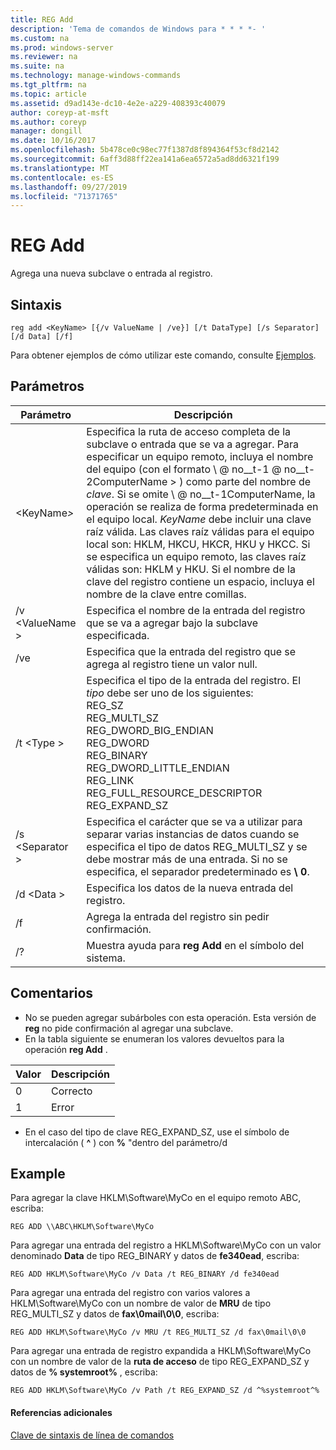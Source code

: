 ```yaml
---
title: REG Add
description: 'Tema de comandos de Windows para * * * *- '
ms.custom: na
ms.prod: windows-server
ms.reviewer: na
ms.suite: na
ms.technology: manage-windows-commands
ms.tgt_pltfrm: na
ms.topic: article
ms.assetid: d9ad143e-dc10-4e2e-a229-408393c40079
author: coreyp-at-msft
ms.author: coreyp
manager: dongill
ms.date: 10/16/2017
ms.openlocfilehash: 5b478ce0c98ec77f1387d8f894364f53cf8d2142
ms.sourcegitcommit: 6aff3d88ff22ea141a6ea6572a5ad8dd6321f199
ms.translationtype: MT
ms.contentlocale: es-ES
ms.lasthandoff: 09/27/2019
ms.locfileid: "71371765"
---
```

# <a name="reg-add"></a>REG Add


Agrega una nueva subclave o entrada al registro.

## <a name="syntax"></a>Sintaxis

```
reg add <KeyName> [{/v ValueName | /ve}] [/t DataType] [/s Separator] [/d Data] [/f]
```
Para obtener ejemplos de cómo utilizar este comando, consulte [Ejemplos](#BKMK_examples).

## <a name="parameters"></a>Parámetros

|      Parámetro      |                                                                                                                                                                                                                                                                   Descripción                                                                                                                                                                                                                                                                   |
|---------------------|-------------------------------------------------------------------------------------------------------------------------------------------------------------------------------------------------------------------------------------------------------------------------------------------------------------------------------------------------------------------------------------------------------------------------------------------------------------------------------------------------------------------------------------------------|
| \<KeyName<em>></em> | Especifica la ruta de acceso completa de la subclave o entrada que se va a agregar. Para especificar un equipo remoto, incluya el nombre del equipo (con el formato \\ @ no__t-1 @ no__t-2ComputerName > \) como parte del nombre de *clave*. Si se omite \\ @ no__t-1ComputerName, la operación se realiza de forma predeterminada en el equipo local. *KeyName* debe incluir una clave raíz válida. Las claves raíz válidas para el equipo local son: HKLM, HKCU, HKCR, HKU y HKCC. Si se especifica un equipo remoto, las claves raíz válidas son: HKLM y HKU. Si el nombre de la clave del registro contiene un espacio, incluya el nombre de la clave entre comillas. |
|   /v \<ValueName >   |                                                                                                                                                                                                                                Especifica el nombre de la entrada del registro que se va a agregar bajo la subclave especificada.                                                                                                                                                                                                                                 |
|         /ve         |                                                                                                                                                                                                                                Especifica que la entrada del registro que se agrega al registro tiene un valor null.                                                                                                                                                                                                                                |
|     /t \<Type >      |                                                                                                                                          Especifica el tipo de la entrada del registro. El *tipo* debe ser uno de los siguientes:</br>REG_SZ</br>REG_MULTI_SZ</br>REG_DWORD_BIG_ENDIAN</br>REG_DWORD</br>REG_BINARY</br>REG_DWORD_LITTLE_ENDIAN</br>REG_LINK</br>REG_FULL_RESOURCE_DESCRIPTOR</br>REG_EXPAND_SZ                                                                                                                                          |
|   /s \<Separator >   |                                                                                                                                                              Especifica el carácter que se va a utilizar para separar varias instancias de datos cuando se especifica el tipo de datos REG_MULTI_SZ y se debe mostrar más de una entrada. Si no se especifica, el separador predeterminado es **\ 0**.                                                                                                                                                              |
|     /d \<Data >      |                                                                                                                                                                                                                                                 Especifica los datos de la nueva entrada del registro.                                                                                                                                                                                                                                                  |
|         /f          |                                                                                                                                                                                                                                           Agrega la entrada del registro sin pedir confirmación.                                                                                                                                                                                                                                           |
|         /?          |                                                                                                                                                                                                                                              Muestra ayuda para **reg Add** en el símbolo del sistema.                                                                                                                                                                                                                                               |

## <a name="remarks"></a>Comentarios

-   No se pueden agregar subárboles con esta operación. Esta versión de **reg** no pide confirmación al agregar una subclave.
-   En la tabla siguiente se enumeran los valores devueltos para la operación **reg Add** .

| Valor | Descripción |
|-------|-------------|
|   0   |   Correcto   |
|   1   |   Error   |

-   En el caso del tipo de clave REG_EXPAND_SZ, use el símbolo de intercalación ( **^** ) con **%** "dentro del parámetro/d

## <a name="BKMK_examples"></a>Example

Para agregar la clave HKLM\Software\MyCo en el equipo remoto ABC, escriba:
```
REG ADD \\ABC\HKLM\Software\MyCo
```
Para agregar una entrada del registro a HKLM\Software\MyCo con un valor denominado **Data** de tipo REG_BINARY y datos de **fe340ead**, escriba:
```
REG ADD HKLM\Software\MyCo /v Data /t REG_BINARY /d fe340ead
```
Para agregar una entrada del registro con varios valores a HKLM\Software\MyCo con un nombre de valor de **MRU** de tipo REG_MULTI_SZ y datos de **fax\0mail\0\0**, escriba:
```
REG ADD HKLM\Software\MyCo /v MRU /t REG_MULTI_SZ /d fax\0mail\0\0
```
Para agregar una entrada de registro expandida a HKLM\Software\MyCo con un nombre de valor de la **ruta de acceso** de tipo REG_EXPAND_SZ y datos de **% systemroot%** , escriba:
```
REG ADD HKLM\Software\MyCo /v Path /t REG_EXPAND_SZ /d ^%systemroot^%
```

#### <a name="additional-references"></a>Referencias adicionales

[Clave de sintaxis de línea de comandos](command-line-syntax-key.md)
